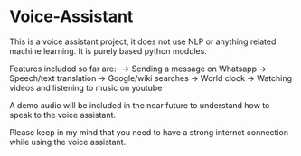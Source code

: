 # Voice-Assistant
This is a voice assistant project, it does not use NLP or anything related machine learning. 
It is purely based python modules.

Features included so far are:-
-> Sending a message on Whatsapp
-> Speech/text translation
-> Google/wiki searches
-> World clock
-> Watching videos and listening to music on youtube
 
A demo audio will be included in the near future to understand how to speak to the voice assistant.
 
Please keep in my mind that you need to have a strong internet connection while using the voice assistant.
